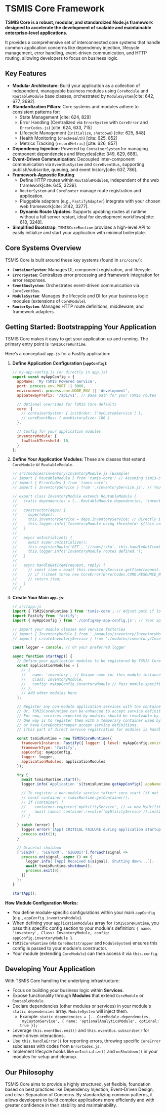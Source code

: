 # TSMIS Core Framework

**TSMIS Core is a robust, modular, and standardized Node.js framework designed to accelerate the development of scalable and maintainable enterprise-level applications.**

It provides a comprehensive set of interconnected core systems that handle common application concerns like dependency injection, lifecycle management, error handling, event-driven communication, and HTTP routing, allowing developers to focus on business logic.

## Key Features

* **Modular Architecture**: Build your application as a collection of independent, manageable business modules using `CoreModule` and `RoutableModule` base classes, orchestrated by `ModuleSystem`[cite: 642, 677, 2692].
* **Standardization Pillars**: Core systems and modules adhere to consistent patterns for:
    * State Management [cite: 624, 829]
    * Error Handling (Centralized via `ErrorSystem` with `CoreError` and `ErrorCodes.js`) [cite: 624, 633, 715]
    * Lifecycle Management (`initialize`, `shutdown`) [cite: 625, 848]
    * Health Monitoring (`checkHealth`) [cite: 625, 852]
    * Metrics Tracking (`recordMetric`) [cite: 626, 857]
* **Dependency Injection**: Powered by `ContainerSystem` for managing component dependencies and lifecycles[cite: 349, 629, 688].
* **Event-Driven Communication**: Decoupled inter-component communication via `EventBusSystem` and `CoreEventBus`, supporting publish/subscribe, queuing, and event history[cite: 637, 786].
* **Framework-Agnostic Routing**:
    * Define HTTP routes within `RoutableModule`s, independent of the web framework[cite: 645, 3239].
    * `RouterSystem` and `CoreRouter` manage route registration and application.
    * Pluggable adapters (e.g., `FastifyAdapter`) integrate with your chosen web framework[cite: 3142, 3277].
    * **Dynamic Route Updates**: Supports updating routes at runtime without a full server restart, ideal for development workflows[cite: 618, 3248].
* **Simplified Bootstrap**: `TSMISCoreRuntime` provides a high-level API to easily initialize and start your application with minimal boilerplate.

## Core Systems Overview

TSMIS Core is built around these key systems (found in `src/core/`):

* **`ContainerSystem`**: Manages DI, component registration, and lifecycle.
* **`ErrorSystem`**: Centralizes error processing and framework integration for error responses.
* **`EventBusSystem`**: Orchestrates event-driven communication via `CoreEventBus`.
* **`ModuleSystem`**: Manages the lifecycle and DI for your business logic modules (extensions of `CoreModule`).
* **`RouterSystem`**: Manages HTTP route definitions, middleware, and framework adapters.

## Getting Started: Bootstrapping Your Application

TSMIS Core makes it easy to get your application up and running. The primary entry point is `TSMISCoreRuntime`.

Here’s a conceptual `app.js` for a Fastify application:

1.  **Define Application Configuration (`appConfig`)**:
    ```javascript
    // my-app-config.js (or directly in app.js)
    export const myAppConfig = {
      appName: 'My TSMIS Powered Service',
      port: process.env.PORT || 3000,
      environment: process.env.NODE_ENV || 'development',
      apiGatewayPrefix: '/api/v1', // Base path for your TSMIS routes

      // Optional overrides for TSMIS Core defaults
      core: {
        // containerSystem: { initOrder: ['myCustomService'] },
        // coreEventBus: { maxHistorySize: 100 }
      },

      // Config for your application modules
      inventoryModule: {
        lowStockThreshold: 10,
      }
    };
    ```

2.  **Define Your Application Modules**:
    These are classes that extend `CoreModule` or `RoutableModule`.
    ```javascript
    // src/modules/inventory/InventoryModule.js (Example)
    // import { RoutableModule } from 'tsmis-core'; // Assuming tsmis-core is your npm package
    // import { ErrorCodes } from 'tsmis-core';
    // import { InventoryService } from './InventoryService.js'; // Your service

    // export class InventoryModule extends RoutableModule {
    //   static dependencies = [...RoutableModule.dependencies, 'inventoryService'];
    //
    //   constructor(deps) {
    //     super(deps);
    //     this.inventoryService = deps.inventoryService; // Directly injected!
    //     this.logger.info(`InventoryModule using threshold: ${this.config.lowStockThreshold}`);
    //   }
    //
    //   async onInitialize() {
    //     await super.onInitialize();
    //     this.registerRoute('GET', '/items/:sku', this.handleGetItem);
    //     this.logger.info('InventoryModule routes defined.');
    //   }
    //
    //   async handleGetItem(request, reply) {
    //     // const item = await this.inventoryService.getItem(request.params.sku);
    //     // if (!item) throw new CoreError(ErrorCodes.CORE.RESOURCE_NOT_FOUND, 'Item not found');
    //     // return item;
    //   }
    // }
    ```

3.  **Create Your Main `app.js`**:
    ```javascript
    // src/app.js
    import { TSMISCoreRuntime } from 'tsmis-core'; // Adjust path if local: './core/TSMISCoreRuntime.js'
    import Fastify from 'fastify';
    import { myAppConfig } from './config/my-app-config.js'; // Your app config

    // Import your module classes and service factories
    // import { InventoryModule } from './modules/inventory/InventoryModule.js';
    // import { createInventoryService } from './modules/inventory/InventoryService.js';

    const logger = console; // Or your preferred logger

    async function startApp() {
      // Define your application modules to be registered by TSMIS Core
      const applicationModules = [
        // {
        //   name: 'inventory', // Unique name for this module instance
        //   Class: InventoryModule,
        //   config: myAppConfig.inventoryModule // Pass module-specific config
        // },
        // Add other modules here
      ];

      // Register any non-module application services with the container *before* bootstrapping core if modules depend on them.
      // Or, TSMISCoreRuntime can be enhanced to accept service definitions too.
      // For now, services expected by modules should be resolvable by ContainerSystem.
      // One way is to register them with a temporary container used by CoreBootstrapper,
      // or have CoreBootstrapper accept service definitions.
      // (This part of direct service registration for modules is handled by ModuleSystem using the main container)

      const tsmisRuntime = new TSMISCoreRuntime({
        frameworkInstance: Fastify({ logger: { level: myAppConfig.environment === 'development' ? 'debug' : 'info' } }),
        frameworkType: 'fastify',
        appConfig: myAppConfig,
        logger: logger,
        applicationModules: applicationModules
      });

      try {
        await tsmisRuntime.start();
        logger.info(`Application '${tsmisRuntime.getAppConfig().appName}' is UP and running on port ${tsmisRuntime.getAppConfig().port}`);

        // To register a non-module service *after* core start (if not a module dependency):
        // const container = tsmisRuntime.getContainer();
        // if (container) {
        //    container.register('myUtilityService', () => new MyUtilityService());
        //    await (await container.resolve('myUtilityService')).initialize?.();
        // }

      } catch (error) {
        logger.error('[App] CRITICAL FAILURE during application startup:', error);
        process.exit(1);
      }

      // Graceful shutdown
      ['SIGINT', 'SIGTERM', 'SIGQUIT'].forEach(signal => 
        process.on(signal, async () => {
          logger.info(`[App] Received ${signal}. Shutting down...`);
          await tsmisRuntime.shutdown();
          process.exit(0);
        })
      );
    }

    startApp();
    ```

**How Module Configuration Works:**
* You define module-specific configurations within your main `appConfig` (e.g., `appConfig.inventoryModule`).
* When defining your `applicationModules` array for `TSMISCoreRuntime`, you pass this specific config section to your module's definition: `{ name: 'inventory', Class: InventoryModule, config: appConfig.inventoryModule }`.
* `TSMISCoreRuntime` (via `CoreBootstrapper` and `ModuleSystem`) ensures this config is passed to your module's constructor.
* Your module (extending `CoreModule`) can then access it via `this.config`.

## Developing Your Application

With TSMIS Core handling the underlying infrastructure:
* Focus on building your business logic within **Services**.
* Expose functionality through **Modules** that extend `CoreModule` or `RoutableModule`.
* Declare dependencies (other modules or services) in your module's `static dependencies` array. `ModuleSystem` will inject them.
    * Example: `static dependencies = [...CoreModule.dependencies, 'myCustomService', { name: 'optionalAnalyticsModule', optional: true }];`
* Leverage `this.eventBus.emit()` and `this.eventBus.subscribe()` for event-driven interactions.
* Use `this.handleError()` for reporting errors, throwing specific `CoreError` subclasses with codes from `ErrorCodes.js`.
* Implement lifecycle hooks like `onInitialize()` and `onShutdown()` in your modules for setup and cleanup.

## Our Philosophy

TSMIS Core aims to provide a highly structured, yet flexible, foundation based on best practices like Dependency Injection, Event-Driven Design, and clear Separation of Concerns. By standardizing common patterns, it allows developers to build complex applications more efficiently and with greater confidence in their stability and maintainability.

